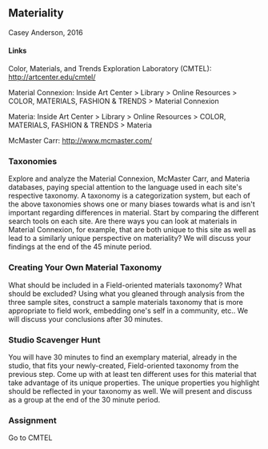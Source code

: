 ## Materiality
Casey Anderson, 2016

####  Links
Color, Materials, and Trends Exploration Laboratory (CMTEL): http://artcenter.edu/cmtel/

Material Connexion: Inside Art Center > Library > Online Resources > COLOR, MATERIALS, FASHION & TRENDS > Material Connexion

Materia: Inside Art Center > Library > Online Resources > COLOR, MATERIALS, FASHION & TRENDS > Materia

McMaster Carr: http://www.mcmaster.com/

### Taxonomies

Explore and analyze the Material Connexion, McMaster Carr, and Materia databases, paying special attention to the language used in each site's respective taxonomy. A taxonomy is a categorization system, but each of the above taxonomies shows one or many biases towards what is and isn't important regarding differences in material. Start by comparing the different search tools on each site. Are there ways you can look at materials in Material Connexion, for example, that are both unique to this site as well as lead to a similarly unique perspective on materiality? We will discuss your findings at the end of the 45 minute period.

### Creating Your Own Material Taxonomy

What should be included in a Field-oriented materials taxonomy? What should be excluded? Using what you gleaned through analysis from the three sample sites, construct a sample materials taxonomy that is more appropriate to field work, embedding one's self in a community, etc.. We will discuss your conclusions after 30 minutes.

### Studio Scavenger Hunt

You will have 30 minutes to find an exemplary material, already in the studio, that fits your newly-created, Field-oriented taxonomy from the previous step. Come up with at least ten different uses for this material that take advantage of its unique properties. The unique properties you highlight should be reflected in your taxonomy as well. We will present and discuss as a group at the end of the 30 minute period.

### Assignment

Go to CMTEL
